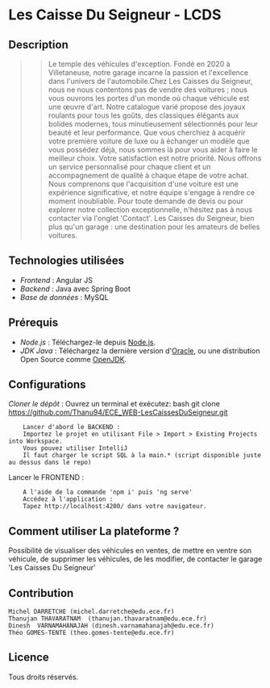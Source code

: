 # Les Caisse Du Seigneur - LCDS

## Description
 >> Le temple des véhicules d'exception. Fondé en 2020 à Villetaneuse, notre garage incarne la passion et l'excellence dans l'univers de l'automobile.Chez Les Caisses du Seigneur, nous ne nous contentons pas de vendre des voitures ; nous vous ouvrons les portes d'un monde où chaque véhicule est une œuvre d'art. Notre catalogue varié propose des joyaux roulants pour tous les goûts, des classiques élégants aux bolides modernes, tous minutieusement sélectionnés pour leur beauté et leur performance. Que vous cherchiez à acquérir votre première voiture de luxe ou à échanger un modèle que vous possédez déjà, nous sommes là pour vous aider à faire le meilleur choix. Votre satisfaction est notre priorité. Nous offrons un service personnalisé pour chaque client et un accompagnement de qualité à chaque étape de votre achat. Nous comprenons que l'acquisition d'une voiture est une expérience significative, et notre équipe s'engage à rendre ce moment inoubliable. Pour toute demande de devis ou pour explorer notre collection exceptionnelle, n'hésitez pas à nous contacter via l'onglet 'Contact'. Les Caisses du Seigneur, bien plus qu'un garage : une destination pour les amateurs de belles voitures.

## Technologies utilisées
- *Frontend* : Angular JS
- *Backend* : Java avec Spring Boot
- *Base de données* : MySQL

## Prérequis
- *Node.js* : Téléchargez-le depuis [Node.js](https://nodejs.org/).
- *JDK Java* : Téléchargez la dernière version d'[Oracle](https://www.oracle.com/java/technologies/javase-jdk11-downloads.html), ou une distribution Open Source comme [OpenJDK](https://jdk.java.net/).

## Configurations
   *Cloner le dépôt* :
   Ouvrez un terminal et exécutez:
   bash
   git clone https://github.com/Thanu94/ECE_WEB-LesCaissesDuSeigneur.git


        Lancer d'abord le BACKEND :
        Importez le projet en utilisant File > Import > Existing Projects into Workspace.
        Vous pouvez utiliser IntelliJ
	    Il faut charger le script SQL à la main.* (script disponible juste au dessus dans le repo)

  Lancer le FRONTEND : 
	

        A l'aide de la commande 'npm i' puis 'ng serve'
        Accédez à l'application : 
        Tapez http://localhost:4200/ dans votre navigateur.

## Comment utiliser La plateforme ?

 Possibilité de visualiser des véhicules en ventes, de mettre en ventre son véhicule, de supprimer les véhicules, de les modifier, de contacter le garage 'Les Caisses Du Seigneur'

## Contribution


    Michel DARRETCHE (michel.darretche@edu.ece.fr)
    Thanujan THAVARATNAM  (thanujan.thavaratnam@edu.ece.fr) 
    Dinesh  VARNAMAHANAJAH (dinesh.varnamahanajah@edu.ece.fr)
    Théo GOMES-TENTE (theo.gomes-tente@edu.ece.fr)

## Licence

Tous droits réservés.
